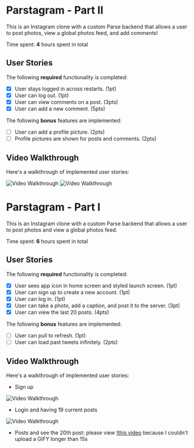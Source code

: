 # Parstagram - Part II

This is an Instagram clone with a custom Parse backend that allows a user to post photos, view a global photos feed, and add comments!

Time spent: **4** hours spent in total

## User Stories

The following **required** functionality is completed:

- [x] User stays logged in across restarts. (1pt)
- [x] User can log out. (1pt)
- [x] User can view comments on a post. (3pts)
- [x] User can add a new comment. (5pts)

The following **bonus** features are implemented:

- [ ] User can add a profile picture. (2pts)
- [ ] Profile pictures are shown for posts and comments. (2pts)

## Video Walkthrough

Here's a walkthrough of implemented user stories:

<img src='https://media.giphy.com/media/LwqPtLUWhDr9O3bNL1/giphy.gif' title='Video Walkthrough' width='' alt='Video Walkthrough' />
<img src='https://media.giphy.com/media/GDSxfUIy9PUS1jD1pn/giphy.giff' title='Video Walkthrough' width='' alt='Video Walkthrough' />

# Parstagram - Part I

This is an Instagram clone with a custom Parse backend that allows a user to post photos and view a global photos feed.

Time spent: **6** hours spent in total

## User Stories

The following **required** functionality is completed:

- [x] User sees app icon in home screen and styled launch screen. (1pt)
- [x] User can sign up to create a new account. (1pt)
- [x] User can log in. (1pt)
- [x] User can take a photo, add a caption, and post it to the server. (3pt)
- [x] User can view the last 20 posts. (4pts)

The following **bonus** features are implemented:

- [ ] User can pull to refresh. (1pt)
- [ ] User can load past tweets infinitely. (2pts)

## Video Walkthrough

Here's a walkthrough of implemented user stories:

- Sign up
<img src='https://media.giphy.com/media/8thrmZQPQo4USs9ELA/giphy.gif' title='Video Walkthrough Sign up' width='' alt='Video Walkthrough' />

- Login and having 19 current posts
<img src='https://media.giphy.com/media/lbtQ6ARFUUVmcT45G4/giphy.gif' title='Video Walkthrough' width='' alt='Video Walkthrough' />

- Posts and see the 20th post: please view [!this video](https://youtu.be/hXAZpl1Us94) because I couldn't upload a GIFY longer than 15s
